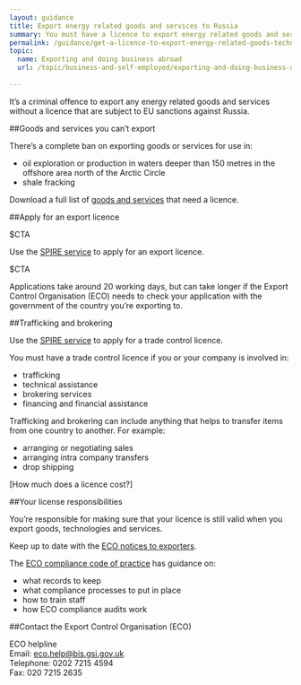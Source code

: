 ```yaml
---
layout: guidance
title: Export energy related goods and services to Russia
summary: You must have a licence to export energy related goods and services.
permalink: /guidance/get-a-licence-to-export-energy-related-goods-technology-and-services.html
topic:
  name: Exporting and doing business abroad
  url: /topic/business-and-self-employed/exporting-and-doing-business-abroad.html
  
---
```


It’s a criminal offence to export any energy related goods and services without a licence that are subject to EU sanctions against Russia.

##Goods and services you can’t export

There’s a complete ban on exporting goods or services for use in:

- oil exploration or production in waters deeper than 150 metres in the offshore area north of the Arctic Circle
- shale fracking

Download a full list of [goods and services](http://eur-lex.europa.eu/legal-content/EN/TXT/?uri=OJ%3AJOL_2014_229_R_0001#d1e32-9-1) that need a licence.

##Apply for an export licence

$CTA

Use the [SPIRE service](https://www.spire.bis.gov.uk/eng/fox/espire/LOGIN/login) to apply for an export licence.

$CTA 

Applications take around 20 working days, but can take longer if the Export Control Organisation (ECO) needs to check your application with the government of the country you’re exporting to.

##Trafficking and brokering

Use the [SPIRE service](https://www.spire.bis.gov.uk/eng/fox/espire/LOGIN/login) to apply for a trade control licence.

You must have a trade control licence if you or your company is involved in:

- trafficking
- technical assistance
- brokering services
- financing and financial assistance

Trafficking and brokering can include anything that helps to transfer items from one country to another. For example:

- arranging or negotiating sales
- arranging intra company transfers
- drop shipping

[How much does a licence cost?]

##Your license responsibilities

You’re responsible for making sure that your licence is still valid when you export goods, technologies and services.

Keep up to date with the [ECO notices to exporters](http://blogs.bis.gov.uk/exportcontrol/).

The [ECO compliance code of practice](https://govuk-import-export.herokuapp.com/government/publications/compliance-code-of-practice) has guidance on:

- what records to keep
- what compliance processes to put in place
- how to train staff
- how ECO compliance audits work

##Contact the Export Control Organisation (ECO)

ECO helpline <br>
Email: <eco.help@bis.gsi.gov.uk> <br>
Telephone: 0202 7215 4594 <br>
Fax: 020 7215 2635 <br>


